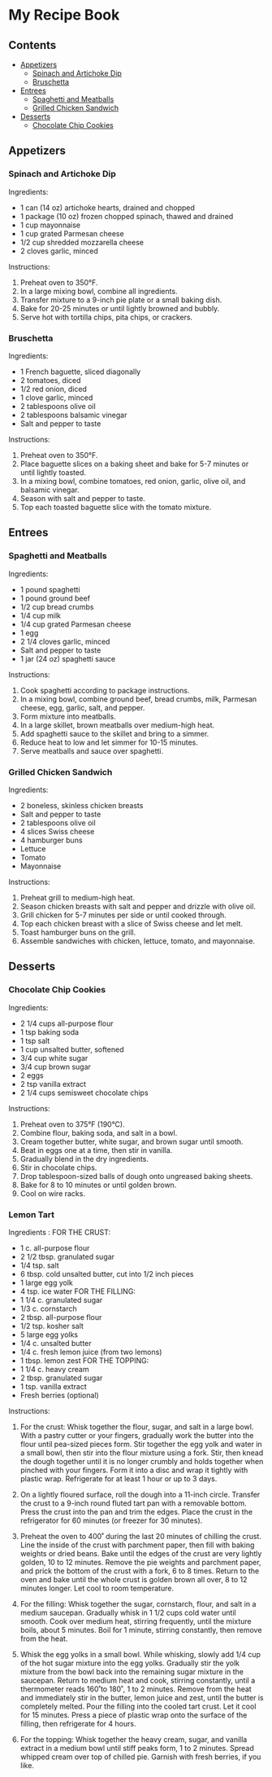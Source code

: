 # My Recipe Book

## Contents
- [Appetizers](#appetizers)
    - [Spinach and Artichoke Dip](#spinach-and-artichoke-dip)
    - [Bruschetta](#bruschetta)
- [Entrees](#entrees)
    - [Spaghetti and Meatballs](#spaghetti-and-meatballs)
    - [Grilled Chicken Sandwich](#grilled-chicken-sandwich)
- [Desserts](#desserts)
    - [Chocolate Chip Cookies](#chocolate-chip-cookies)

## Appetizers
### Spinach and Artichoke Dip

Ingredients:
- 1 can (14 oz) artichoke hearts, drained and chopped
- 1 package (10 oz) frozen chopped spinach, thawed and drained
- 1 cup mayonnaise
- 1 cup grated Parmesan cheese
- 1/2 cup shredded mozzarella cheese
- 2 cloves garlic, minced

Instructions:
1. Preheat oven to 350°F.
2. In a large mixing bowl, combine all ingredients.
3. Transfer mixture to a 9-inch pie plate or a small baking dish.
4. Bake for 20-25 minutes or until lightly browned and bubbly.
5. Serve hot with tortilla chips, pita chips, or crackers.

### Bruschetta

Ingredients:
- 1 French baguette, sliced diagonally
- 2 tomatoes, diced
- 1/2 red onion, diced
- 1 clove garlic, minced
- 2 tablespoons olive oil
- 2 tablespoons balsamic vinegar
- Salt and pepper to taste

Instructions:
1. Preheat oven to 350°F.
2. Place baguette slices on a baking sheet and bake for 5-7 minutes or until lightly toasted.
3. In a mixing bowl, combine tomatoes, red onion, garlic, olive oil, and balsamic vinegar.
4. Season with salt and pepper to taste.
5. Top each toasted baguette slice with the tomato mixture.

## Entrees
### Spaghetti and Meatballs

Ingredients:
- 1 pound spaghetti
- 1 pound ground beef
- 1/2 cup bread crumbs
- 1/4 cup milk
- 1/4 cup grated Parmesan cheese
- 1 egg
- 2 1/4 cloves garlic, minced
- Salt and pepper to taste
- 1 jar (24 oz) spaghetti sauce

Instructions:
1. Cook spaghetti according to package instructions.
2. In a mixing bowl, combine ground beef, bread crumbs, milk, Parmesan cheese, egg, garlic, salt, and pepper.
3. Form mixture into meatballs.
4. In a large skillet, brown meatballs over medium-high heat.
5. Add spaghetti sauce to the skillet and bring to a simmer.
6. Reduce heat to low and let simmer for 10-15 minutes.
7. Serve meatballs and sauce over spaghetti.

### Grilled Chicken Sandwich

Ingredients:
- 2 boneless, skinless chicken breasts
- Salt and pepper to taste
- 2 tablespoons olive oil
- 4 slices Swiss cheese
- 4 hamburger buns
- Lettuce
- Tomato
- Mayonnaise

Instructions:
1. Preheat grill to medium-high heat.
2. Season chicken breasts with salt and pepper and drizzle with olive oil.
3. Grill chicken for 5-7 minutes per side or until cooked through.
4. Top each chicken breast with a slice of Swiss cheese and let melt.
5. Toast hamburger buns on the grill.
6. Assemble sandwiches with chicken, lettuce, tomato, and mayonnaise.

## Desserts
### Chocolate Chip Cookies

Ingredients:
- 2 1/4 cups all-purpose flour
- 1 tsp baking soda
- 1 tsp salt
- 1 cup unsalted butter, softened
- 3/4 cup white sugar
- 3/4 cup brown sugar
- 2 eggs
- 2 tsp vanilla extract
- 2 1/4 cups semisweet chocolate chips

Instructions:
1. Preheat oven to 375°F (190°C).
2. Combine flour, baking soda, and salt in a bowl.
3. Cream together butter, white sugar, and brown sugar until smooth.
4. Beat in eggs one at a time, then stir in vanilla.
5. Gradually blend in the dry ingredients.
6. Stir in chocolate chips.
7. Drop tablespoon-sized balls of dough onto ungreased baking sheets.
8. Bake for 8 to 10 minutes or until golden brown.
9. Cool on wire racks.

### Lemon Tart

Ingredients :
FOR THE CRUST:
- 1 c. all-purpose flour
- 2 1/2 tbsp. granulated sugar
- 1/4 tsp. salt
- 6 tbsp. cold unsalted butter, cut into 1/2 inch pieces
- 1 large egg yolk
- 4 tsp. ice water
FOR THE FILLING:
- 1 1/4 c. granulated sugar
- 1/3 c. cornstarch
- 2 tbsp. all-purpose flour
- 1/2 tsp. kosher salt
- 5 large egg yolks
- 1/4 c. unsalted butter
- 1/4 c. fresh lemon juice (from two lemons)
- 1 tbsp. lemon zest
FOR THE TOPPING:
- 1 1/4 c. heavy cream
- 2 tbsp. granulated sugar
- 1 tsp. vanilla extract
- Fresh berries (optional)

Instructions:
1. For the crust: Whisk together the flour, sugar, and salt in a large bowl. With a pastry cutter or your fingers, gradually work the butter into the flour until pea-sized pieces form. Stir together the egg yolk and water in a small bowl, then stir into the flour mixture using a fork. Stir, then knead the dough together until it is no longer crumbly and holds together when pinched with your fingers. Form it into a disc and wrap it tightly with plastic wrap. Refrigerate for at least 1 hour or up to 3 days.

2. On a lightly floured surface, roll the dough into a 11-inch circle. Transfer the crust to a 9-inch round fluted tart pan with a removable bottom. Press the crust into the pan and trim the edges. Place the crust in the refrigerator for 60 minutes (or freezer for 30 minutes).

3. Preheat the oven to 400˚ during the last 20 minutes of chilling the crust. Line the inside of the crust with parchment paper, then fill with baking weights or dried beans. Bake until the edges of the crust are very lightly golden, 10 to 12 minutes. Remove the pie weights and parchment paper, and prick the bottom of the crust with a fork, 6 to 8 times. Return to the oven and bake until the whole crust is golden brown all over, 8 to 12 minutes longer. Let cool to room temperature.

4. For the filling: Whisk together the sugar, cornstarch, flour, and salt in a medium saucepan. Gradually whisk in 1 1/2 cups cold water until smooth. Cook over medium heat, stirring frequently, until the mixture boils, about 5 minutes. Boil for 1 minute, stirring constantly, then remove from the heat.

5. Whisk the egg yolks in a small bowl. While whisking, slowly add 1/4 cup of the hot sugar mixture into the egg yolks. Gradually stir the yolk mixture from the bowl back into the remaining sugar mixture in the saucepan. Return to medium heat and cook, stirring constantly, until a thermometer reads 160˚to 180˚, 1 to 2 minutes. Remove from the heat and immediately stir in the butter, lemon juice and zest, until the butter is completely melted. Pour the filling into the cooled tart crust. Let it cool for 15 minutes. Press a piece of plastic wrap onto the surface of the filling, then refrigerate for 4 hours.

6. For the topping: Whisk together the heavy cream, sugar, and vanilla extract in a medium bowl until stiff peaks form, 1 to 2 minutes. Spread whipped cream over top of chilled pie. Garnish with fresh berries, if you like.
